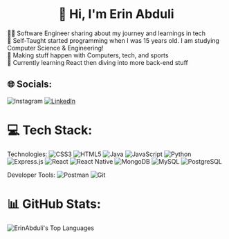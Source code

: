 <h1 align="center">👋 Hi, I'm Erin Abduli</h1>

👨‍💻 Software Engineer sharing about my journey and learnings in tech<br>👦 Self-Taught started programming when I was 15 years old. I am studying Computer Science & Engineering!<br>🎨 Making stuff happen with Computers, tech, and sports<br>💭 Currently learning React then diving into more back-end stuff<br>


## 🌐 Socials:
![Instagram](https://img.shields.io/badge/Instagram-%23FF0069?style=for-the-badge&logo=instagram&logoColor=%23fff&labelColor=%23FF0069&link=https%3A%2F%2Finstagram.com%2Ferin.abdulli)
 [![LinkedIn](https://img.shields.io/badge/LinkedIn-%230077B5.svg?logo=linkedin&logoColor=white)](https://linkedin.com/in/erin-abduli) 

# 💻 Tech Stack:
Technologies: 
![CSS3](https://img.shields.io/badge/css3-%231572B6.svg?style=for-the-badge&logo=css&logoColor=white) ![HTML5](https://img.shields.io/badge/html5-%23E34F26.svg?style=for-the-badge&logo=html5&logoColor=white) ![Java](https://img.shields.io/badge/java-%23ED8B00.svg?style=for-the-badge&logo=openjdk&logoColor=white) ![JavaScript](https://img.shields.io/badge/javascript-%23323330.svg?style=for-the-badge&logo=javascript&logoColor=%23F7DF1E) ![Python](https://img.shields.io/badge/python-3670A0?style=for-the-badge&logo=python&logoColor=ffdd54) ![Express.js](https://img.shields.io/badge/express.js-%23404d59.svg?style=for-the-badge&logo=express&logoColor=%2361DAFB) ![React](https://img.shields.io/badge/react-%2320232a.svg?style=for-the-badge&logo=react&logoColor=%2361DAFB) ![React Native](https://img.shields.io/badge/reactnative-%2320232A?style=for-the-badge&logo=react&labelColor=%2320232A)
 ![MongoDB](https://img.shields.io/badge/MongoDB-%234ea94b.svg?style=for-the-badge&logo=mongodb&logoColor=white) ![MySQL](https://img.shields.io/badge/MySQL-%234479A1?style=for-the-badge&logo=mysql&logoColor=%23fff&labelColor=%234479A1) ![PostgreSQL](https://img.shields.io/badge/PostgreSQL-%234169E1?style=for-the-badge&logo=postgresql&logoColor=%23fff&labelColor=%234169E1)



Developer Tools: 
![Postman](https://img.shields.io/badge/Postman-FF6C37?style=for-the-badge&logo=postman&logoColor=white) 
![Git](https://img.shields.io/badge/git-%23F05033.svg?style=for-the-badge&logo=git&logoColor=white)



# 📊 GitHub Stats:
![ErinAbduli's Top Languages](https://github-readme-stats.vercel.app/api/top-langs/?username=ErinAbduli&theme=vue-dark&show_icons=true&hide_border=true&layout=compact)
<!-- Proudly created with GPRM ( https://gprm.itsvg.in ) -->
<!-- Proudly created with GPRM ( https://gprm.itsvg.in ) -->
